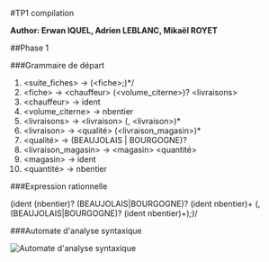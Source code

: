 #TP1 compilation

**Author: Erwan IQUEL, Adrien LEBLANC, Mikaël ROYET**

##Phase 1

###Grammaire de départ


1. \<suite_fiches\> → (\<fiche\>;)*/
2. \<fiche\> → \<chauffeur\> (\<volume_citerne\>)? \<livraisons\>
3. \<chauffeur\> → ident
4. \<volume_citerne\> → nbentier
5. \<livraisons\> → \<livraison\> (, \<livraison\>)*
6. \<livraison\> → \<qualité\> (\<livraison_magasin\>)*
7. \<qualité\> → (BEAUJOLAIS | BOURGOGNE)?
8. \<livraison_magasin\> → \<magasin\> \<quantité\>
9. \<magasin\> → ident
10. \<quantité\> → nbentier

###Expression rationnelle

(ident (nbentier)? (BEAUJOLAIS|BOURGOGNE)? (ident nbentier)+ (,(BEAUJOLAIS|BOURGOGNE)? (ident nbentier)+)*;)*/

###Automate d'analyse syntaxique

![Automate d'analyse syntaxique](http://image.noelshack.com/fichiers/2017/02/1484328032-afd-analyse-syntaxique.jpeg)
